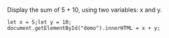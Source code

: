 Display the sum of 5 + 10, using two variables: x and y.

    let x = 5;let y = 10;
    document.getElementById("demo").innerHTML = x + y;
